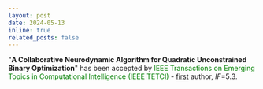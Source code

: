 ```yaml
---
layout: post
date: 2024-05-13
inline: true
related_posts: false
---
```


"**A Collaborative Neurodynamic Algorithm for Quadratic Unconstrained Binary Optimization**" has been accepted by <font color=green>IEEE Transactions on Emerging Topics in Computational Intelligence (IEEE TETCI)</font> - <u>first</u> author, *IF*=5.3.

